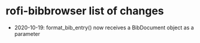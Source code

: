 # rofi-bibbrowser list of changes


  - 2020-10-19: format_bib_entry() now receives a BibDocument object
    as a parameter

